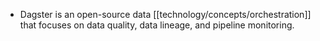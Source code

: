 - Dagster is an open-source data [[technology/concepts/orchestration]] that focuses on data quality, data lineage, and pipeline monitoring.